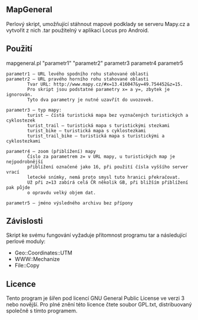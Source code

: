 MapGeneral
----------
Perlový skript, umožňující stáhnout mapové podklady se serveru Mapy.cz a vytvořit z nich .tar použitelný v aplikaci Locus pro Android. 

Použití
-------
mapgeneral.pl "parametr1" "parametr2" parametr3 parametr4 parametr5

    parametr1 – URL levého spodního rohu stahované oblasti
    parametr2 – URL pravého horního rohu stahované oblasti
			Tvar URL: http://www.mapy.cz/#x=13.416047&y=49.754452&z=15. 
			Pro skript jsou podstatné parametry x= a y=, zbytek je ignorován. 
			Tyto dva parametry je nutné uzavřít do uvozovek.

    parametr3 – typ mapy:
			turist – čístá turistická mapa bez vyznačených turistických a cyklostezek
			turist_trail – turistická mapa s turistickými stezkami
			turist_bike – turistická mapa s cyklostezkami
			turist_trail_bike – turistická mapa s turistickými a cyklostezkami

    parametr4 – zoom (přiblížení) mapy
			Číslo za parametrem z= v URL mapy, u turistických map je nejpodrobnější
			přiblížení označené jako 16, při použití čísla vyššího server vrací
			letecké snímky, nemá proto smysl tuto hranici překračovat. 
			Už při z=13 zabírá celá ČR několik GB, při bližším přiblížení pak půjde
			o opravdu velký objem dat.

    parametr5 – jméno výsledného archivu bez přípony
    
Závislosti
----------
Skript ke svému fungování vyžaduje přítomnost programu tar a následující perlové moduly:
*	Geo::Coordinates::UTM
*	WWW::Mechanize
*	File::Copy

Licence
-------
Tento program je šířen pod licencí GNU General Public License ve verzi 3 nebo
novější. Pro plné znění této licence čtete soubor GPL.txt, distribuovaný společně
s tímto programem.
